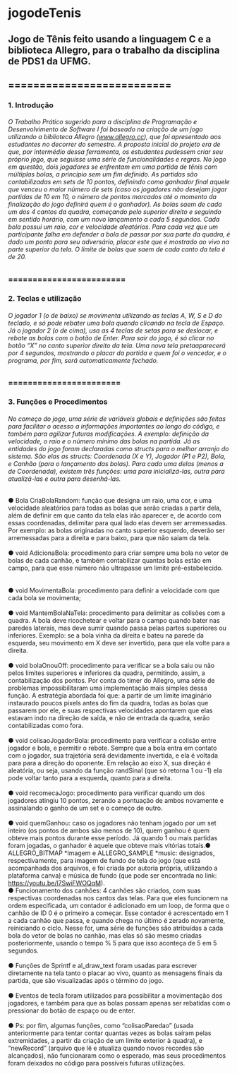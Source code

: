 # jogodeTenis
## Jogo de Tênis feito usando a linguagem C e a biblioteca Allegro, para o trabalho da disciplina de PDS1 da UFMG. 
## ========================== <br>

### 1. Introdução <br>
###### O Trabalho Prático sugerido para a disciplina de Programação e Desenvolvimento de Software I foi baseado na criação de um jogo utilizando a biblioteca Allegro (www.allegro.cc), que foi apresentado aos estudantes no decorrer do semestre. A proposta inicial do projeto era de que, por intermédio dessa ferramenta, os estudantes pudessem criar seu próprio jogo, que seguisse uma série de funcionalidades e regras. No jogo em questão, dois jogadores se enfrentam em uma partida de tênis com múltiplas bolas, a princípio sem um fim definido. As partidas são contabilizadas em sets de 10 pontos, definindo como ganhador final aquele que venceu o maior número de sets (caso os jogadores não desejam jogar partidas de 10 em 10, o número de pontos marcados até o momento da finalização do jogo definirá quem é o ganhador). As bolas saem de cada um dos 4 cantos da quadra, começando pelo superior direito e seguindo em sentido horário, com um novo lançamento a cada 5 segundos. Cada bola possui um raio, cor e velocidade aleatórios. Para cada vez que um participante falha em defender a bola de passar por sua parte da quadra, é dado um ponto para seu adversário, placar este que é mostrado ao vivo na parte superior da tela. O limite de bolas que saem de cada canto da tela é de 20.

### ======================== <br>
### 2. Teclas e utilização <br>
###### O jogador 1 (o de baixo) se movimenta utilizando as teclas A, W, S e D do teclado, e só pode rebater uma bola quando clicando na tecla de Espaço. Já o jogador 2 (o de cima), usa as 4 teclas de setas para se deslocar, e rebate as bolas com o botão de Enter. Para sair do jogo, é só clicar no botão “X” no canto superior direito da tela. Uma nova tela pretaaparecerá por 4 segundos, mostrando o placar da partida e quem foi o vencedor, e o programa, por fim, será automaticamente fechado.
### =======================<br>
### 3. Funções e Procedimentos<br>
###### No começo do jogo, uma série de variáveis globais e definições são feitas para facilitar o acesso a informações importantes ao longo do código, e também para agilizar futuras modificações. A exemplo: definição da velocidade, o raio e o número mínimo das bolas na partida. Já as entidades do jogo foram declaradas como structs para o melhor arranjo do sistema. São elas as structs: Coordenada (X e Y), Jogador (P1 e P2), Bola, e Canhão (para o lançamento das bolas). Para cada uma delas (menos a de Coordenada), existem três funções: uma para inicializá-las, outra para atualizá-las e outra para desenhá-las.
● Bola CriaBolaRandom: função que designa um raio, uma cor, e uma velocidade
aleatórios para todas as bolas que serão criadas a partir dela, além de definir em
que canto da tela elas irão aparecer e, de acordo com essas coordenadas, delimitar
para qual lado elas devem ser arremessadas. Por exemplo: as bolas originadas no
canto superior esquerdo, deverão ser arremessadas para a direita e para baixo, para
que não saiam da tela.<br><br>
● void AdicionaBola: procedimento para criar sempre uma bola no vetor de bolas de
cada canhão, e também contabilizar quantas bolas estão em campo, para que esse
número não ultrapasse um limite pré-estabelecido.<br><br><br>
● void MovimentaBola: procedimento para definir a velocidade com que cada bola se
movimenta;<br><br>
● void MantemBolaNaTela: procedimento para delimitar as colisões com a quadra. A
bola deve ricochetear e voltar para o campo quando bater nas paredes laterais, mas
deve sumir quando passa pelas partes superiores ou inferiores. Exemplo: se a bola
vinha da direita e bateu na parede da esquerda, seu movimento em X deve ser
invertido, para que ela volte para a direita.<br><br>
● void bolaOnouOff: procedimento para verificar se a bola saiu ou não pelos limites
superiores e inferiores da quadra, permitindo, assim, a contabilização dos pontos.
Por conta do timer do Allegro, uma série de problemas impossibilitaram uma
implementação mais simples dessa função. A estratégia abordada foi que: a partir
de um limite imaginário instaurado poucos pixels antes do fim da quadra, todas as
bolas que passarem por ele, e suas respectivas velocidades apontarem que elas
estavam indo na direção de saída, e não de entrada da quadra, serão contabilizadas
como fora.<br><br>
● void colisaoJogadorBola: procedimento para verificar a colisão entre jogador e
bola, e permitir o rebote. Sempre que a bola entra em contato com o jogador, sua
trajetória será devidamente invertida, e ela é voltada para para a direção do
oponente. Em relação ao eixo X, sua direção é aleatória, ou seja, usando da função
randSinal (que só retorna 1 ou -1) ela pode voltar tanto para a esquerda, quanto
para a direita.<br><br>
● void recomecaJogo: procedimento para verificar quando um dos jogadores atingiu
10 pontos, zerando a pontuação de ambos novamente e assinalando o ganho de um
set e o começo de outro.<br><br>
● void quemGanhou: caso os jogadores não tenham jogado por um set inteiro (os
pontos de ambos são menos de 10), quem ganhou é quem obteve mais pontos
durante esse período. Já quando 1 ou mais partidas foram jogadas, o ganhador é
aquele que obteve mais vitórias totais.● ALLEGRO_BITMAP *imagem e ALLEGRO_SAMPLE *music: designados,
respectivamente, para imagem de fundo de tela do jogo (que está acompanhada dos
arquivos, e foi criada por autoria própria, utilizando a plataforma canva) e música de
fundo (que pode ser encontrada no link: https://youtu.be/l7SwiFWOQqM).<br>
● Funcionamento dos canhões: 4 canhões são criados, com suas respectivas
coordenadas nos cantos das telas. Para que eles funcionem na ordem especificada,
um contador é adicionado em um loop, de forma que o canhão de ID 0 é o primeiro a
começar. Esse contador é acrescentado em 1 a cada canhão que passa, e quando
chega no último é zerado novamente, reiniciando o ciclo. Nesse for, uma série de
funções são atribuídas a cada bola do vetor de bolas no canhão, mas elas só são
mesmo criadas posteriormente, usando o tempo % 5 para que isso aconteça de 5
em 5 segundos.<br><br>
● Funções de Sprintf e al_draw_text foram usadas para escrever diretamente na tela
tanto o placar ao vivo, quanto as mensagens finais da partida, que são visualizadas
após o término do jogo.<br><br>
● Eventos de tecla foram utilizados para possibilitar a movimentação dos jogadores, e
também para que as bolas possam apenas ser rebatidas com o pressionar do botão
de espaço ou de enter.<br><br>
● Ps: por fim, algumas funções, como “colisaoParedao” (usada anteriormente para
tentar contar quantas vezes as bolas saíram pelas extremidades, a partir da criação
de um limite exterior à quadra), e “newRecord” (arquivo que lê e atualiza quando
novos recordes são alcançados), não funcionaram como o esperado, mas seus
procedimentos foram deixados no código para possíveis futuras utilizações.<br><br>









